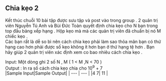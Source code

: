 ## Chia kẹo 2 
Kết thúc chuỗi 10 bài tập được sưu tập và post vào trong group . 2 quản trị viên Nguyễn Tú Anh và Bùi Đức Toàn quyết định chia kẹo cho N bạn trong top đầu bảng xếp hạng . Hộp kẹo mà mà các quản trị viên đã chuẩn bị nó M chiếc kẹo . </br>
Các bạn rất là dễ so bì nên cách chia kẹo phải làm sao thỏa mãn bạn có thứ hạng cao hơn phải được số kẹo không ít hơn bạn ở thứ hạng tệ hơn . Bạn hãy giúp 2 quản trị viên xác định xem co bao nhiêu cách chia kẹo . </br>

Input: Một dòng ghi 2 số N , M ( 1 < M ,N < 70 ) </br>
Output : In ra số cách chia kẹo chia cho 10<sup>9</sup> + 7  </br>
|Sample Input|Sample Output|
| --- | --- |
|4 7| 11 | 
